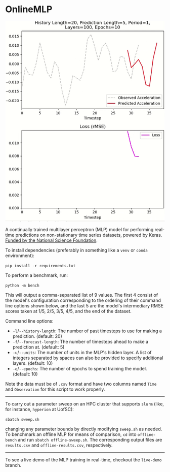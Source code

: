 # OnlineMLP
![](media/demo.gif)

A continually trained multilayer perceptron (MLP) model for performing real-time predictions on non-stationary time
series datasets, powered by Keras. [Funded
by the National Science Foundation](https://www.nsf.gov/awardsearch/showAward?AWD_ID=1937535&HistoricalAwards=false).


To install dependencies (preferably in something like a `venv` or `conda` environment):

```pip install -r requirements.txt```

To perform a benchmark, run: 

```python -m bench```

This will output a comma-separated list of 9 values. The first 4 consist of the model's configuration corresponding to
the ordering of their command line options shown below, and the last 5 are the model's intermediary RMSE scores taken at
1/5, 2/5, 3/5, 4/5, and the end of the dataset.

Command line options:

- `-l`/`--history-length`: The number of past timesteps to use for making a prediction. (default: 20)
- `-f`/`--forecast-length`: The number of timesteps ahead to make a prediction at. (default: 5)
- `-u`/`--units`: The number of units in the MLP\'s hidden layer. A list of integers separated by spaces can also be
provided to specify additional layers. (default: 10)
- `-e`/`--epochs`: The number of epochs to spend training the model. (default: 10)

Note the data must be of `.csv` format and have two columns named `Time` and `Observation` for this script to work
properly.

---

To carry out a parameter sweep on an HPC cluster that supports `slurm` (like, for instance, `hyperion` at UofSC):

```sbatch sweep.sh```

changing any parameter bounds by directly modifying `sweep.sh` as needed. To benchmark an offline MLP for means of
comparison, `cd` into `offline-bench` and run `sbatch offline-sweep.sh`. The corresponding output files are
`results.csv` and `offline-results.csv`, respectively.

---

To see a live demo of the MLP training in real-time, checkout the `live-demo` branch.
